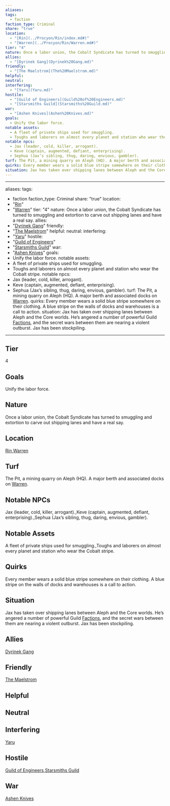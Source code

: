 ```yaml
---
aliases: 
tags:
  - faction
faction_type: Criminal
share: "true"
location:
  - "[Rin](../Procyon/Rin/index.md#)"
  - "[Warren](../Procyon/Rin/Warren.md#)"
tier: "4"
nature: Once a labor union, the Cobalt Syndicate has turned to smuggling and extortion to carve out shipping lanes and have a real say.
allies:
  - "[Dyrinek Gang](Dyrinek%20Gang.md)"
friendly:
  - "[The Maelstrom](The%20Maelstrom.md)"
helpful: 
neutral: 
interfering:
  - "[Yaru](Yaru.md)"
hostile:
  - "[Guild of Engineers](Guild%20of%20Engineers.md)"
  - "[Starsmiths Guild](Starsmiths%20Guild.md)"
war:
  - "[Ashen Knives](Ashen%20Knives.md)"
goals:
  - Unify the labor force.
notable assets:
  - A fleet of private ships used for smuggling.
  - Toughs and laborers on almost every planet and station who wear the Cobalt stripe.
notable npcs:
  - Jax (leader, cold, killer, arrogant).
  - Keve (captain, augmented, defiant, enterprising).
  - Sephua (Jax’s sibling, thug, daring, envious, gambler).
turf: The Pit, a mining quarry on Aleph (HQ). A major berth and associated docks on [Warren](../Procyon/Rin/Warren.md#).
quirks: Every member wears a solid blue stripe somewhere on their clothing. A blue stripe on the walls of docks and warehouses is a call to action.
situation: Jax has taken over shipping lanes between Aleph and the Core worlds. He’s angered a number of powerful Guild [Factions](Factions.md), and the secret wars between them are nearing a violent outburst. Jax has been stockpiling.
---
```

---
aliases: 
tags:
  - faction
faction_type: Criminal
share: "true"
location:
  - "[Rin](../Procyon/Rin/index.md#)"
  - "[Warren](../Procyon/Rin/Warren.md#)"
tier: "4"
nature: Once a labor union, the Cobalt Syndicate has turned to smuggling and extortion to carve out shipping lanes and have a real say.
allies:
- "[Dyrinek Gang](Dyrinek%20Gang.md)"
friendly:
- "[The Maelstrom](The%20Maelstrom.md)"
helpful:
neutral:
interfering:
- "[Yaru](Yaru.md)"
hostile:
- "[Guild of Engineers](Guild%20of%20Engineers.md)"
- "[Starsmiths Guild](Starsmiths%20Guild.md)"
war:
- "[Ashen Knives](Ashen%20Knives.md)"
goals:
- Unify the labor force.
notable assets: 
- A fleet of private ships used for smuggling.
- Toughs and laborers on almost every planet and station who wear the Cobalt stripe.
notable npcs:
- Jax (leader, cold, killer, arrogant).
- Keve (captain, augmented, defiant, enterprising).
- Sephua (Jax’s sibling, thug, daring, envious, gambler).
turf: The Pit, a mining quarry on Aleph (HQ). A major berth and associated docks on [Warren](../Procyon/Rin/Warren.md#).
quirks: Every member wears a solid blue stripe somewhere on their clothing. A blue stripe on the walls of docks and warehouses is a call to action.
situation: Jax has taken over shipping lanes between Aleph and the Core worlds. He’s angered a number of powerful Guild [Factions](Factions.md), and the secret wars between them are nearing a violent outburst. Jax has been stockpiling.
---
## Tier

4

## Goals

Unify the labor force.

## Nature

Once a labor union, the Cobalt Syndicate has turned to smuggling and extortion to carve out shipping lanes and have a real say.

## Location

[Rin](../Procyon/Rin/index.md.md#.md#),[Warren](../Procyon/Rin/Warren.md.md#.md#.md#.md#)

## Turf

The Pit, a mining quarry on Aleph (HQ). A major berth and associated docks on [Warren](Procyon/Rin/Warren.md).

## Notable NPCs

Jax (leader, cold, killer, arrogant).,Keve (captain, augmented, defiant, enterprising).,Sephua (Jax’s sibling, thug, daring, envious, gambler).

## Notable Assets

A fleet of private ships used for smuggling.,Toughs and laborers on almost every planet and station who wear the Cobalt stripe.

## Quirks

Every member wears a solid blue stripe somewhere on their clothing. A blue stripe on the walls of docks and warehouses is a call to action.

## Situation

Jax has taken over shipping lanes between Aleph and the Core worlds. He’s angered a number of powerful Guild [Factions](Factions.md), and the secret wars between them are nearing a violent outburst. Jax has been stockpiling.

## Allies

[Dyrinek Gang](./Dyrinek%20Gang.md)

## Friendly 

[The Maelstrom](./The%20Maelstrom.md)

## Helpful 



## Neutral 



## Interfering

[Yaru](./Yaru.md)

## Hostile

[Guild of Engineers](./Guild%20of%20Engineers.md),[Starsmiths Guild](./Starsmiths%20Guild.md)

## War

[Ashen Knives](./Ashen%20Knives.md)
